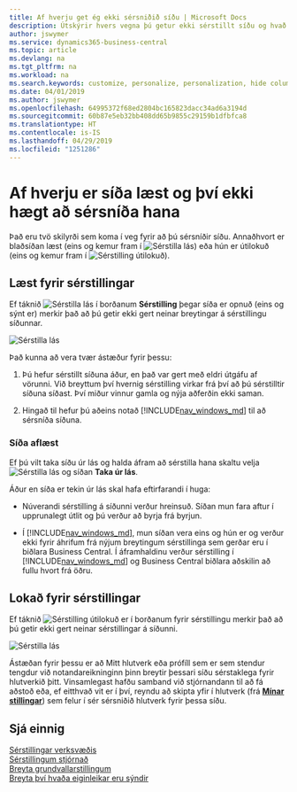 ```yaml
---
title: Af hverju get ég ekki sérsniðið síðu | Microsoft Docs
description: Útskýrir hvers vegna þú getur ekki sérstillt síðu og hvað þú getur gert til að opna hana svo þú getir sérsniðið hana.
author: jswymer
ms.service: dynamics365-business-central
ms.topic: article
ms.devlang: na
ms.tgt_pltfrm: na
ms.workload: na
ms.search.keywords: customize, personalize, personalization, hide columns, remove fields, move fields
ms.date: 04/01/2019
ms.author: jswymer
ms.openlocfilehash: 64995372f68ed2804bc165823dacc34ad6a3194d
ms.sourcegitcommit: 60b87e5eb32bb408dd65b9855c29159b1dfbfca8
ms.translationtype: HT
ms.contentlocale: is-IS
ms.lasthandoff: 04/29/2019
ms.locfileid: "1251286"
---
```

# <a name="why-a-page-is-locked-from-personalization"></a>Af hverju er síða læst og því ekki hægt að sérsníða hana

Það eru tvö skilyrði sem koma í veg fyrir að þú sérsníðir síðu. Annaðhvort er blaðsíðan læst (eins og kemur fram í ![Sérstilla lás](media/personalization-lock-icon.png "Sérstilla lás")) eða hún er útilokuð (eins og kemur fram í ![Sérstilling útilokuð](media/personalization-blocked-icon.png "Sérstilling útilokuð")).

## <a name="locked-from-personalizing"></a>Læst fyrir sérstillingar

Ef táknið ![Sérstilla lás](media/personalization-lock-icon.png "Sérstilla lás") í borðanum **Sérstilling** þegar síða er opnuð (eins og sýnt er) merkir það að þú getir ekki gert neinar breytingar á sérstillingu síðunnar.

![Sérstilla lás](media/personalization-locked.png "Sérstilla lás")


<!-- This is because we changed the way personalization works behind the scenes since the last time that you personalized the page. Unfortunately, the old way and new of doing things do not work together.

The page currently includes the last personalization changes that you made. If you want to continue personalizing the page, then you can choose the lock icon and then **Unlock**. Just be aware that if you choose to unlock the page, the current personalization of the page will be cleared, and you will have to start from scratch.
-->

Það kunna að vera tvær ástæður fyrir þessu:

1. Þú hefur sérstillt síðuna áður, en það var gert með eldri útgáfu af vörunni. Við breyttum því hvernig sérstilling virkar frá því að þú sérstilltir síðuna síðast. Því miður vinnur gamla og nýja aðferðin ekki saman.

2. Hingað til hefur þú aðeins notað [!INCLUDE[nav_windows_md](includes/nav_windows_md.md)] til að sérsníða síðuna.

### <a name="unlocking-the-page"></a>Síða aflæst

Ef þú vilt taka síðu úr lás og halda áfram að sérstilla hana skaltu velja ![Sérstilla lás](media/personalization-lock-icon.png "Sérstilla lás") og síðan **Taka úr lás**.  

Áður en síða er tekin úr lás skal hafa eftirfarandi í huga:

- Núverandi sérstilling á síðunni verður hreinsuð. Síðan mun fara aftur í upprunalegt útlit og þú verður að byrja frá byrjun.

- Í [!INCLUDE[nav_windows_md](includes/nav_windows_md.md)], mun síðan vera eins og hún er og verður ekki fyrir áhrifum frá nýjum breytingum sérstillinga sem gerðar eru í biðlara Business Central. Í áframhaldinu verður sérstilling í [!INCLUDE[nav_windows_md](includes/nav_windows_md.md)] og Business Central biðlara aðskilin að fullu hvort frá öðru.

## <a name="blocked-from-personalizing"></a>Lokað fyrir sérstillingar

Ef táknið ![Sérstilling útilokuð](media/personalization-blocked-icon.png "Sérstilling útilokuð") er í borðanum fyrir sérstillingu merkir það að þú getir ekki gert neinar sérstillingar á síðunni.

![Sérstilla lás](media/personalization-blocked.png "Sérstilla lás")

Ástæðan fyrir þessu er að Mitt hlutverk eða prófíll sem er sem stendur tengdur við notandareikninginn þinn breytir þessari síðu sérstaklega fyrir hlutverkið þitt. Vinsamlegast hafðu samband við stjórnandann til að fá aðstoð eða, ef eitthvað vit er í því, reyndu að skipta yfir í hlutverk (frá [**Mínar stillingar**](https://businesscentral.dynamics.com?page=9176 "Fara beint í síðuna fyrir notandastillingarnar þínar í Business Central")) sem felur í sér sérsniðið hlutverk fyrir þessa síðu.

## <a name="see-also"></a>Sjá einnig
[Sérstillingar verksvæðis](ui-personalization-manage.md)  
[Sérstillingum stjórnað](ui-personalization-manage.md)  
[Breyta grundvallarstillingum](ui-change-basic-settings.md)  
[Breyta því hvaða eiginleikar eru sýndir](ui-experiences.md)  
